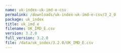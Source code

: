 ```yaml
---
name: uk-index-uk-imd-e-csv
permalink: /downloads/uk-index-uk-imd-e-csv/3_2_0
package: uk_index
title: uk_imd_e
filename: UK_IMD_E.csv
version: 3.2.0
full_version: 3.2.0
file: /data/uk_index/3.2.0/UK_IMD_E.csv
---
```

